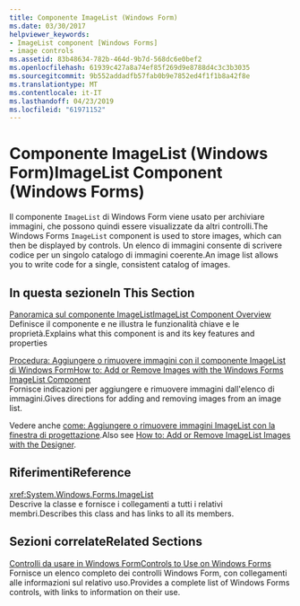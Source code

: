 ```yaml
---
title: Componente ImageList (Windows Form)
ms.date: 03/30/2017
helpviewer_keywords:
- ImageList component [Windows Forms]
- image controls
ms.assetid: 83b48634-782b-464d-9b7d-568dc6e0bef2
ms.openlocfilehash: 61939c427a8a74ef85f269d9e8788d4c3c3b3035
ms.sourcegitcommit: 9b552addadfb57fab0b9e7852ed4f1f1b8a42f8e
ms.translationtype: MT
ms.contentlocale: it-IT
ms.lasthandoff: 04/23/2019
ms.locfileid: "61971152"
---
```

# <a name="imagelist-component-windows-forms"></a><span data-ttu-id="d218d-102">Componente ImageList (Windows Form)</span><span class="sxs-lookup"><span data-stu-id="d218d-102">ImageList Component (Windows Forms)</span></span>
<span data-ttu-id="d218d-103">Il componente `ImageList` di Windows Form viene usato per archiviare immagini, che possono quindi essere visualizzate da altri controlli.</span><span class="sxs-lookup"><span data-stu-id="d218d-103">The Windows Forms `ImageList` component is used to store images, which can then be displayed by controls.</span></span> <span data-ttu-id="d218d-104">Un elenco di immagini consente di scrivere codice per un singolo catalogo di immagini coerente.</span><span class="sxs-lookup"><span data-stu-id="d218d-104">An image list allows you to write code for a single, consistent catalog of images.</span></span>  
  
## <a name="in-this-section"></a><span data-ttu-id="d218d-105">In questa sezione</span><span class="sxs-lookup"><span data-stu-id="d218d-105">In This Section</span></span>  
 [<span data-ttu-id="d218d-106">Panoramica sul componente ImageList</span><span class="sxs-lookup"><span data-stu-id="d218d-106">ImageList Component Overview</span></span>](imagelist-component-overview-windows-forms.md)  
 <span data-ttu-id="d218d-107">Definisce il componente e ne illustra le funzionalità chiave e le proprietà.</span><span class="sxs-lookup"><span data-stu-id="d218d-107">Explains what this component is and its key features and properties</span></span>  
  
 [<span data-ttu-id="d218d-108">Procedura: Aggiungere o rimuovere immagini con il componente ImageList di Windows Form</span><span class="sxs-lookup"><span data-stu-id="d218d-108">How to: Add or Remove Images with the Windows Forms ImageList Component</span></span>](how-to-add-or-remove-images-with-the-windows-forms-imagelist-component.md)  
 <span data-ttu-id="d218d-109">Fornisce indicazioni per aggiungere e rimuovere immagini dall'elenco di immagini.</span><span class="sxs-lookup"><span data-stu-id="d218d-109">Gives directions for adding and removing images from an image list.</span></span>  
  
 <span data-ttu-id="d218d-110">Vedere anche [come: Aggiungere o rimuovere immagini ImageList con la finestra di progettazione](how-to-add-or-remove-imagelist-images-with-the-designer.md).</span><span class="sxs-lookup"><span data-stu-id="d218d-110">Also see [How to: Add or Remove ImageList Images with the Designer](how-to-add-or-remove-imagelist-images-with-the-designer.md).</span></span>  
  
## <a name="reference"></a><span data-ttu-id="d218d-111">Riferimenti</span><span class="sxs-lookup"><span data-stu-id="d218d-111">Reference</span></span>  
 <xref:System.Windows.Forms.ImageList>  
 <span data-ttu-id="d218d-112">Descrive la classe e fornisce i collegamenti a tutti i relativi membri.</span><span class="sxs-lookup"><span data-stu-id="d218d-112">Describes this class and has links to all its members.</span></span>  
  
## <a name="related-sections"></a><span data-ttu-id="d218d-113">Sezioni correlate</span><span class="sxs-lookup"><span data-stu-id="d218d-113">Related Sections</span></span>  
 [<span data-ttu-id="d218d-114">Controlli da usare in Windows Form</span><span class="sxs-lookup"><span data-stu-id="d218d-114">Controls to Use on Windows Forms</span></span>](controls-to-use-on-windows-forms.md)  
 <span data-ttu-id="d218d-115">Fornisce un elenco completo dei controlli Windows Form, con collegamenti alle informazioni sul relativo uso.</span><span class="sxs-lookup"><span data-stu-id="d218d-115">Provides a complete list of Windows Forms controls, with links to information on their use.</span></span>
